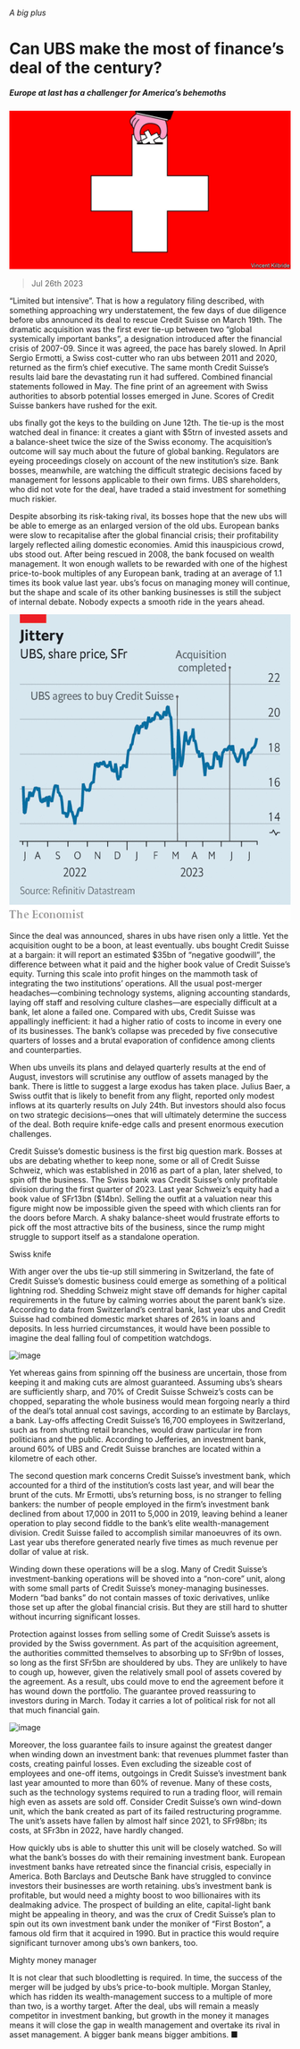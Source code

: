###### A big plus

# Can UBS make the most of finance’s deal of the century? 

##### Europe at last has a challenger for America’s behemoths 

![image](images/20230729_FND001.jpg) 

> Jul 26th 2023 

“Limited but intensive”. That is how a regulatory filing described, with something approaching wry understatement, the few days of due diligence before ubs announced its deal to rescue Credit Suisse on March 19th. The dramatic acquisition was the first ever tie-up between two “global systemically important banks”, a designation introduced after the financial crisis of 2007-09. Since it was agreed, the pace has barely slowed. In April Sergio Ermotti, a Swiss cost-cutter who ran ubs between 2011 and 2020, returned as the firm’s chief executive. The same month Credit Suisse’s results laid bare the devastating run it had suffered. Combined financial statements followed in May. The fine print of an agreement with Swiss authorities to absorb potential losses emerged in June. Scores of Credit Suisse bankers have rushed for the exit.

ubs finally got the keys to the building on June 12th. The tie-up is the most watched deal in finance: it creates a giant with $5trn of invested assets and a balance-sheet twice the size of the Swiss economy. The acquisition’s outcome will say much about the future of global banking. Regulators are eyeing proceedings closely on account of the new institution’s size. Bank bosses, meanwhile, are watching the difficult strategic decisions faced by management for lessons applicable to their own firms. UBS shareholders, who did not vote for the deal, have traded a staid investment for something much riskier. 

Despite absorbing its risk-taking rival, its bosses hope that the new ubs will be able to emerge as an enlarged version of the old ubs. European banks were slow to recapitalise after the global financial crisis; their profitability largely reflected ailing domestic economies. Amid this inauspicious crowd, ubs stood out. After being rescued in 2008, the bank focused on wealth management. It won enough wallets to be rewarded with one of the highest price-to-book multiples of any European bank, trading at an average of 1.1 times its book value last year. ubs’s focus on managing money will continue, but the shape and scale of its other banking businesses is still the subject of internal debate. Nobody expects a smooth ride in the years ahead.

![image](images/20230729_FNC085.png) 


Since the deal was announced, shares in ubs have risen only a little. Yet the acquisition ought to be a boon, at least eventually. ubs bought Credit Suisse at a bargain: it will report an estimated $35bn of “negative goodwill”, the difference between what it paid and the higher book value of Credit Suisse’s equity. Turning this scale into profit hinges on the mammoth task of integrating the two institutions’ operations. All the usual post-merger headaches—combining technology systems, aligning accounting standards, laying off staff and resolving culture clashes—are especially difficult at a bank, let alone a failed one. Compared with ubs, Credit Suisse was appallingly inefficient: it had a higher ratio of costs to income in every one of its businesses. The bank’s collapse was preceded by five consecutive quarters of losses and a brutal evaporation of confidence among clients and counterparties.

When ubs unveils its plans and delayed quarterly results at the end of August, investors will scrutinise any outflow of assets managed by the bank. There is little to suggest a large exodus has taken place. Julius Baer, a Swiss outfit that is likely to benefit from any flight, reported only modest inflows at its quarterly results on July 24th. But investors should also focus on two strategic decisions—ones that will ultimately determine the success of the deal. Both require knife-edge calls and present enormous execution challenges.

Credit Suisse’s domestic business is the first big question mark. Bosses at ubs are debating whether to keep none, some or all of Credit Suisse Schweiz, which was established in 2016 as part of a plan, later shelved, to spin off the business. The Swiss bank was Credit Suisse’s only profitable division during the first quarter of 2023. Last year Schweiz’s equity had a book value of SFr13bn ($14bn). Selling the outfit at a valuation near this figure might now be impossible given the speed with which clients ran for the doors before March. A shaky balance-sheet would frustrate efforts to pick off the most attractive bits of the business, since the rump might struggle to support itself as a standalone operation. 

Swiss knife

With anger over the ubs tie-up still simmering in Switzerland, the fate of Credit Suisse’s domestic business could emerge as something of a political lightning rod. Shedding Schweiz might stave off demands for higher capital requirements in the future by calming worries about the parent bank’s size. According to data from Switzerland’s central bank, last year ubs and Credit Suisse had combined domestic market shares of 26% in loans and deposits. In less hurried circumstances, it would have been possible to imagine the deal falling foul of competition watchdogs.

![image](images/20230729_FNC082.png) 


Yet whereas gains from spinning off the business are uncertain, those from keeping it and making cuts are almost guaranteed. Assuming ubs’s shears are sufficiently sharp, and 70% of Credit Suisse Schweiz’s costs can be chopped, separating the whole business would mean forgoing nearly a third of the deal’s total annual cost savings, according to an estimate by Barclays, a bank. Lay-offs affecting Credit Suisse’s 16,700 employees in Switzerland, such as from shutting retail branches, would draw particular ire from politicians and the public. According to Jefferies, an investment bank, around 60% of UBS and Credit Suisse branches are located within a kilometre of each other.

The second question mark concerns Credit Suisse’s investment bank, which accounted for a third of the institution’s costs last year, and will bear the brunt of the cuts. Mr Ermotti, ubs’s returning boss, is no stranger to felling bankers: the number of people employed in the firm’s investment bank declined from about 17,000 in 2011 to 5,000 in 2019, leaving behind a leaner operation to play second fiddle to the bank’s elite wealth-management division. Credit Suisse failed to accomplish similar manoeuvres of its own. Last year ubs therefore generated nearly five times as much revenue per dollar of value at risk.

Winding down these operations will be a slog. Many of Credit Suisse’s investment-banking operations will be shoved into a “non-core” unit, along with some small parts of Credit Suisse’s money-managing businesses. Modern “bad banks” do not contain masses of toxic derivatives, unlike those set up after the global financial crisis. But they are still hard to shutter without incurring significant losses.

Protection against losses from selling some of Credit Suisse’s assets is provided by the Swiss government. As part of the acquisition agreement, the authorities committed themselves to absorbing up to SFr9bn of losses, so long as the first SFr5bn are shouldered by ubs. They are unlikely to have to cough up, however, given the relatively small pool of assets covered by the agreement. As a result, ubs could move to end the agreement before it has wound down the portfolio. The guarantee proved reassuring to investors during in March. Today it carries a lot of political risk for not all that much financial gain.

![image](images/20230729_FNC092.png) 


Moreover, the loss guarantee fails to insure against the greatest danger when winding down an investment bank: that revenues plummet faster than costs, creating painful losses. Even excluding the sizeable cost of employees and one-off items, outgoings in Credit Suisse’s investment bank last year amounted to more than 60% of revenue. Many of these costs, such as the technology systems required to run a trading floor, will remain high even as assets are sold off. Consider Credit Suisse’s own wind-down unit, which the bank created as part of its failed restructuring programme. The unit’s assets have fallen by almost half since 2021, to SFr98bn; its costs, at SFr3bn in 2022, have hardly changed.

How quickly ubs is able to shutter this unit will be closely watched. So will what the bank’s bosses do with their remaining investment bank. European investment banks have retreated since the financial crisis, especially in America. Both Barclays and Deutsche Bank have struggled to convince investors their businesses are worth retaining. ubs’s investment bank is profitable, but would need a mighty boost to woo billionaires with its dealmaking advice. The prospect of building an elite, capital-light bank might be appealing in theory, and was the crux of Credit Suisse’s plan to spin out its own investment bank under the moniker of “First Boston”, a famous old firm that it acquired in 1990. But in practice this would require significant turnover among ubs’s own bankers, too. 

Mighty money manager

It is not clear that such bloodletting is required. In time, the success of the merger will be judged by ubs’s price-to-book multiple. Morgan Stanley, which has ridden its wealth-management success to a multiple of more than two, is a worthy target. After the deal, ubs will remain a measly competitor in investment banking, but growth in the money it manages means it will close the gap in wealth management and overtake its rival in asset management. A bigger bank means bigger ambitions. ■


